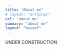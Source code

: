 ```yaml
---
title: "About me"
# layout: "archives"
url: "about-me"
summary: "about me"
layout: "baseof"
---
```


UNDER CONSTRUCTION